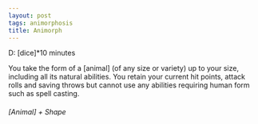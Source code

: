 ```yaml
---
layout: post
tags: animorphosis
title: Animorph
---
```


D: [dice]*10 minutes

You take the form of a [animal] (of any size or variety) up to your size, including all its natural abilities. You retain your current hit points, attack rolls and saving throws but cannot use any abilities requiring human form such as spell casting. 

###### *[Animal] + Shape*
